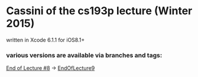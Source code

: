 # Cassini of the cs193p lecture (Winter 2015)

written in Xcode 6.1.1 for iOS8.1+


### various versions are available via branches and tags:

[End of Lecture #8](http://cs193p.m2m.at/cs193p-lecture-9-scroll-view-and-multithreading-winter-2015/) -> [EndOfLecture9](https://github.com/m2mtech/cassini-2015/tree/EndOfLecture9)

